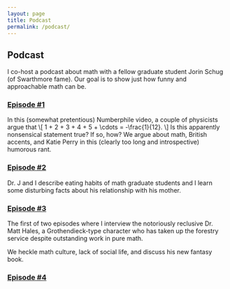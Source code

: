 ```yaml
---
layout: page
title: Podcast
permalink: /podcast/
---
```


## Podcast
I co-host a podcast about math with a fellow graduate student Jorin Schug (of Swarthmore fame). Our goal is to show just how funny and approachable math can be.

### [Episode #1](https://soundcloud.com/samuel-stewart-61960400/this-mathematical-life-episode-one)

In this (somewhat pretentious) Numberphile video, a couple of physicists argue that
\\[
	1 + 2 + 3 + 4 + 5 + \cdots = -\frac{1}{12}.
\\]
Is this apparently nonsensical statement true? If so, how? We argue about math, British accents, and Katie Perry in this (clearly too long and introspective) humorous rant.

### [Episode #2](https://soundcloud.com/samuel-stewart-61960400/this-mathematical-life-episode-2)

Dr. J and I describe eating habits of math graduate students and I learn some disturbing facts about his relationship with his mother.

### [Episode #3](https://soundcloud.com/samuel-stewart-61960400/this-mathematical-life-episode-three)

The first of two episodes where I interview the notoriously reclusive Dr. Matt Hales, a Grothendieck-type character who has taken up the forestry service despite outstanding work in pure math.

We heckle math culture, lack of social life, and discuss his new fantasy book.

### [Episode #4]()

